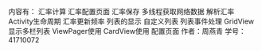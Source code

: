 内容有：
汇率计算
汇率配置页面
汇率保存
多线程获取网络数据
解析汇率
Activity生命周期
汇率更新频率
列表的显示
自定义列表
列表事件处理
GridView显示多栏列表
ViewPager使用
CardView使用
配置页面
作者：周燕青
学号：41710072
